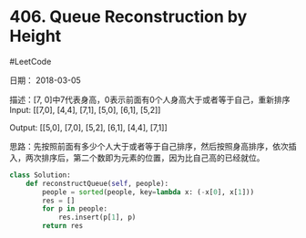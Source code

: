 # 406. Queue Reconstruction by Height
#LeetCode

日期： 2018-03-05

描述：[7, 0]中7代表身高，0表示前面有0个人身高大于或者等于自己，重新排序
Input:
[[7,0], [4,4], [7,1], [5,0], [6,1], [5,2]]

Output:
[[5,0], [7,0], [5,2], [6,1], [4,4], [7,1]]

思路：先按照前面有多少个人大于或者等于自己排序，然后按照身高排序，依次插入，两次排序后，第二个数即为元素的位置，因为比自己高的已经就位。

```python
class Solution:
    def reconstructQueue(self, people):
        people = sorted(people, key=lambda x: (-x[0], x[1]))
        res = []
        for p in people:
            res.insert(p[1], p)
        return res
```